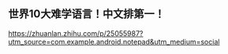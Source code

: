 ## 世界10大难学语言！中文排第一！ 

https://zhuanlan.zhihu.com/p/25055987?utm_source=com.example.android.notepad&utm_medium=social
